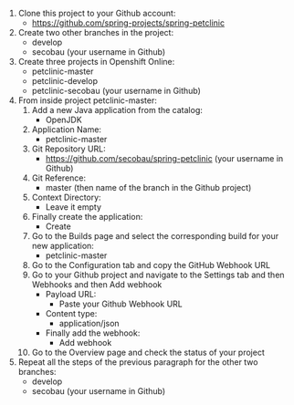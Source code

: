 1. Clone this project to your Github account:
    - https://github.com/spring-projects/spring-petclinic
1. Create two other branches in the project: 
    - develop
    - secobau (your username in Github)
1. Create three projects in Openshift Online:
    - petclinic-master
    - petclinic-develop
    - petclinic-secobau (your username in Github)
1. From inside project petclinic-master:
    1. Add a new Java application from the catalog:
        - OpenJDK
    1. Application Name: 
        - petclinic-master
    1. Git Repository URL: 
        - https://github.com/secobau/spring-petclinic (your username in Github)
    1. Git Reference:
        - master (then name of the branch in the Github project)
    1. Context Directory:
        - Leave it empty
    1. Finally create the application:
        - Create
    1. Go to the Builds page and select the corresponding build for your new application:
        - petclinic-master
    1. Go to the Configuration tab and copy the GitHub Webhook URL
    1. Go to your Github project and navigate to the Settings tab and then Webhooks and then Add webhook
        - Payload URL:
            - Paste your Github Webhook URL
        - Content type:
            - application/json
        - Finally add the webhook:
            - Add webhook
    1. Go to the Overview page and check the status of your project
1. Repeat all the steps of the previous paragraph for the other two branches:
    - develop
    - secobau (your username in Github)
